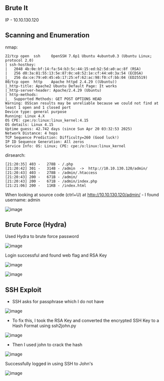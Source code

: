 


## Brute It

IP - 10.10.130.120


## Scanning and Enumeration

nmap:
```
22/tcp open  ssh     OpenSSH 7.6p1 Ubuntu 4ubuntu0.3 (Ubuntu Linux; protocol 2.0)
| ssh-hostkey: 
|   2048 4b:0e:bf:14:fa:54:b3:5c:44:15:ed:b2:5d:a0:ac:8f (RSA)
|   256 d0:3a:81:55:13:5e:87:0c:e8:52:1e:cf:44:e0:3a:54 (ECDSA)
|_  256 da:ce:79:e0:45:eb:17:25:ef:62:ac:98:f0:cf:bb:04 (ED25519)
80/tcp open  http    Apache httpd 2.4.29 ((Ubuntu))
|_http-title: Apache2 Ubuntu Default Page: It works
|_http-server-header: Apache/2.4.29 (Ubuntu)
| http-methods: 
|_  Supported Methods: GET POST OPTIONS HEAD
Warning: OSScan results may be unreliable because we could not find at least 1 open and 1 closed port
Device type: general purpose
Running: Linux 4.X
OS CPE: cpe:/o:linux:linux_kernel:4.15
OS details: Linux 4.15
Uptime guess: 42.742 days (since Sun Apr 20 03:32:53 2025)
Network Distance: 4 hops
TCP Sequence Prediction: Difficulty=260 (Good luck!)
IP ID Sequence Generation: All zeros
Service Info: OS: Linux; CPE: cpe:/o:linux:linux_kernel
```

dirsearch:
```
[21:20:35] 403 -   278B - /.php                                             
[21:20:42] 301 -   314B - /admin  ->  http://10.10.130.120/admin/           
[21:20:43] 403 -   278B - /admin/.htaccess                                  
[21:20:43] 200 -   671B - /admin/
[21:20:43] 200 -   671B - /admin/index.php                                  
[21:21:06] 200 -   11KB - /index.html     
```


When looking at source code (ctrl+U) at http://10.10.130.120/admin/ - I found username: admin


![image](https://github.com/user-attachments/assets/fee3283c-f60a-40c6-88e5-65763f628f5c)



## Brute Force (Hydra)

Used Hydra to brute force password

![image](https://github.com/user-attachments/assets/007c0e11-e48a-4d89-bbac-d53b85237c4d)


Login successful and found web flag and RSA Key


![image](https://github.com/user-attachments/assets/30fe73d2-f819-4f82-ac6a-73dae8260a43)


![image](https://github.com/user-attachments/assets/9edec0fa-27b6-48b4-a9ce-042b7c5a8e8a)


## SSH Exploit

- SSH asks for passphrase which I do not have

![image](https://github.com/user-attachments/assets/689c0f47-b79b-4c42-97a8-f96ea4b31072)



- To fix this, I took the RSA Key and converted the encrypted SSH Key to a Hash Format using ssh2john.py

![image](https://github.com/user-attachments/assets/ee376b29-4690-4aa3-b896-def8d7533f4f)


- Then I used john to crack the hash

![image](https://github.com/user-attachments/assets/a27352e8-182e-4ad6-82f2-42e1ebbb747c)


Successfully logged in using SSH to John's



![image](https://github.com/user-attachments/assets/554dd1d1-7a4e-4287-95f4-4245365dce67)
